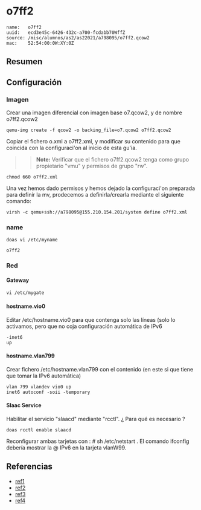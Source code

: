 # o7ff2

```
name:   o7ff2
uuid:   ecd3e45c-6426-432c-a700-fcdabb70WffZ
source: /misc/alumnos/as2/as22021/a798095/o7ff2.qcow2
mac:    52:54:00:0W:XY:0Z
```

## Resumen

## Configuración

### Imagen

Crear una imagen diferencial con imagen base o7.qcow2, y de nombre o7ff2.qcow2
```
qemu-img create -f qcow2 -o backing_file=o7.qcow2 o7ff2.qcow2
```

Copiar el fichero o.xml a o7ff2.xml, y modificar su contenido para que coincida con la configuraci'on al inicio de esta gu'ia.

>> **Note:** Verificar que el fichero o7ff2.qcow2 tenga como grupo propietario "vmu" y permisos de grupo "rw".

```
chmod 660 o7ff2.xml
```

Una vez hemos dado permisos y hemos dejado la configuraci'on preparada para definir la mv, prodecemos a definirla/crearla mediante el siguiente comando:

```
virsh -c qemu+ssh://a798095@155.210.154.201/system define o7ff2.xml
```

### name

```
doas vi /etc/myname
```

```
o7ff2
```

### Red

#### Gateway

```
vi /etc/mygate
```

#### hostname.vio0

Editar /etc/hostname.vio0 para que contenga solo las líneas (solo lo activamos, pero que no coja configuración
automática de IPv6

```
-inet6
up
```

#### hostname.vlan799

Crear fichero /etc/hostname.vlan799 con el contenido (en este si que tiene que tomar la IPv6 automática)

```
vlan 799 vlandev vio0 up
inet6 autoconf -soii -temporary
```

#### Slaac Service

Habilitar el servicio "slaacd" mediante "rcctl". ¿ Para qué es necesario ?
```
doas rcctl enable slaacd
```

Reconfigurar ambas tarjetas con : # sh /etc/netstart . El comando ifconfig debería mostrar la @ IPv6 en la
tarjeta vlanW99.

## Referencias

- [ref1]()
- [ref2]()
- [ref3]()
- [ref4]()
